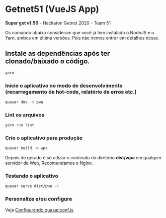 # Getnet51 (VueJS App)

**Super get v1.50** - Hackaton Getnet 2020 - Team 51

Os comando abaixo consideram que você já tem instalado o NodeJS e o Yarn, ambos em última versões. Pois não iremos entrar em detalhes desse.


## Instale as dependências após ter clonado/baixado o código.
```bash
yarn
```

### Inicie o aplicativo no modo de desenvolvimento (recarregamento de hot-code, relatório de erros etc.)
```bash
quasar dev -m pwa
```

### Lint os arquivos
```bash
yarn run lint
```

### Crie o aplicativo para produção
```bash
quasar build -m wpa
```
Depois de gerado é só utlizar o conteudo do diretório **dist/wpa** em qualquer servidor de Web, Recomendamos o NgInx.

### Testando o aplicativo
```bash
quasar serve dist/pwa -o
```

### Personalize e/ou configure
Veja [Configurando quasar.conf.js](https://quasar.dev/quasar-cli/quasar-conf-js).
